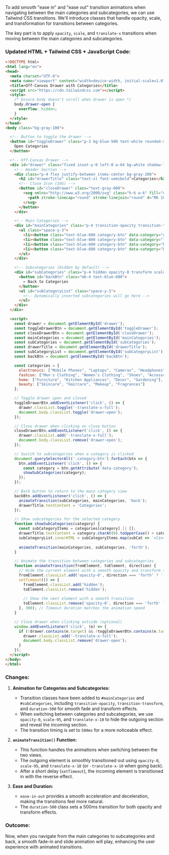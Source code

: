 To add smooth "ease in" and "ease out" transition animations when navigating between the main categories and subcategories, we can use Tailwind CSS transitions. We'll introduce classes that handle opacity, scale, and transformation for transitions between categories.

The key part is to apply `opacity`, `scale`, and `translate-x` transitions when moving between the main categories and subcategories.

### Updated HTML + Tailwind CSS + JavaScript Code:

```html
<!DOCTYPE html>
<html lang="en">
<head>
  <meta charset="UTF-8">
  <meta name="viewport" content="width=device-width, initial-scale=1.0">
  <title>Off-Canvas Drawer with Categories</title>
  <script src="https://cdn.tailwindcss.com"></script>
  <style>
    /* Ensure body doesn't scroll when drawer is open */
    body.drawer-open {
      overflow: hidden;
    }
  </style>
</head>
<body class="bg-gray-100">

  <!-- Button to toggle the drawer -->
  <button id="toggleDrawer" class="p-3 bg-blue-500 text-white rounded-md">
    Open Categories
  </button>

  <!-- Off-Canvas Drawer -->
  <div id="drawer" class="fixed inset-y-0 left-0 w-64 bg-white shadow-lg transform -translate-x-full transition-transform duration-300 ease-in-out z-50">
    <!-- Header Section -->
    <div class="p-4 flex justify-between items-center bg-gray-200">
      <h2 id="drawerTitle" class="text-xl font-semibold">Categories</h2>
      <!-- Close Icon (SVG) -->
      <button id="closeDrawer" class="text-gray-600">
        <svg xmlns="http://www.w3.org/2000/svg" class="h-6 w-6" fill="none" viewBox="0 0 24 24" stroke="currentColor" stroke-width="2">
          <path stroke-linecap="round" stroke-linejoin="round" d="M6 18L18 6M6 6l12 12"/>
        </svg>
      </button>
    </div>

    <!-- Main Categories -->
    <div id="mainCategories" class="p-4 transition-opacity transition-transform duration-500 ease-in-out">
      <ul class="space-y-3">
        <li><button class="text-blue-600 category-btn" data-category="electronics">Electronics</button></li>
        <li><button class="text-blue-600 category-btn" data-category="fashion">Fashion</button></li>
        <li><button class="text-blue-600 category-btn" data-category="home">Home & Kitchen</button></li>
        <li><button class="text-blue-600 category-btn" data-category="beauty">Beauty & Health</button></li>
      </ul>
    </div>

    <!-- Subcategories (Hidden by default) -->
    <div id="subCategories" class="p-4 hidden opacity-0 transform scale-95 transition-opacity transition-transform duration-500 ease-in-out">
      <button id="backBtn" class="mb-4 text-blue-600">
        ← Back to Categories
      </button>
      <ul id="subCategoryList" class="space-y-3">
        <!-- Dynamically inserted subcategories will go here -->
      </ul>
    </div>
  </div>

  <script>
    const drawer = document.getElementById('drawer');
    const toggleDrawerBtn = document.getElementById('toggleDrawer');
    const closeDrawerBtn = document.getElementById('closeDrawer');
    const mainCategories = document.getElementById('mainCategories');
    const subCategories = document.getElementById('subCategories');
    const drawerTitle = document.getElementById('drawerTitle');
    const subCategoryList = document.getElementById('subCategoryList');
    const backBtn = document.getElementById('backBtn');

    const categories = {
      electronics: ["Mobile Phones", "Laptops", "Cameras", "Headphones"],
      fashion: ["Men's Clothing", "Women's Clothing", "Shoes", "Accessories"],
      home: ["Furniture", "Kitchen Appliances", "Decor", "Gardening"],
      beauty: ["Skincare", "Haircare", "Makeup", "Fragrances"]
    };

    // Toggle drawer open and closed
    toggleDrawerBtn.addEventListener('click', () => {
      drawer.classList.toggle('-translate-x-full');
      document.body.classList.toggle('drawer-open');
    });

    // Close drawer when clicking on close button
    closeDrawerBtn.addEventListener('click', () => {
      drawer.classList.add('-translate-x-full');
      document.body.classList.remove('drawer-open');
    });

    // Switch to subcategories when a category is clicked
    document.querySelectorAll('.category-btn').forEach(btn => {
      btn.addEventListener('click', () => {
        const category = btn.getAttribute('data-category');
        showSubCategories(category);
      });
    });

    // Back button to return to the main category view
    backBtn.addEventListener('click', () => {
      animateTransition(subCategories, mainCategories, 'back');
      drawerTitle.textContent = 'Categories';
    });

    // Show subcategories for the selected category
    function showSubCategories(category) {
      const subCategoryItems = categories[category] || [];
      drawerTitle.textContent = category.charAt(0).toUpperCase() + category.slice(1);
      subCategoryList.innerHTML = subCategoryItems.map(subCat => `<li><a href="#" class="text-blue-600">${subCat}</a></li>`).join('');
      
      animateTransition(mainCategories, subCategories, 'forth');
    }

    // Animate the transition between categories and subcategories
    function animateTransition(fromElement, toElement, direction) {
      // Hide the current element with a smooth opacity and transform transition
      fromElement.classList.add('opacity-0', direction === 'forth' ? '-translate-x-10' : 'translate-x-10', 'scale-95');
      setTimeout(() => {
        fromElement.classList.add('hidden');
        toElement.classList.remove('hidden');
        
        // Show the next element with a smooth transition
        toElement.classList.remove('opacity-0', direction === 'forth' ? 'translate-x-10' : '-translate-x-10', 'scale-95');
      }, 300); // Timeout duration matches the animation speed
    }

    // Close drawer when clicking outside (optional)
    window.addEventListener('click', (e) => {
      if (!drawer.contains(e.target) && !toggleDrawerBtn.contains(e.target) && !drawer.classList.contains('-translate-x-full')) {
        drawer.classList.add('-translate-x-full');
        document.body.classList.remove('drawer-open');
      }
    });
  </script>
</body>
</html>
```

### Changes:

1. **Animation for Categories and Subcategories:**
   - Transition classes have been added to `#mainCategories` and `#subCategories`, including `transition-opacity`, `transition-transform`, and `duration-500` for smooth fade and transform effects.
   - When switching between categories and subcategories, we use `opacity-0`, `scale-95`, and `translate-x-10` to hide the outgoing section and reveal the incoming section.
   - The transition timing is set to `500ms` for a more noticeable effect.

2. **`animateTransition()` Function:**
   - This function handles the animations when switching between the two views.
   - The outgoing element is smoothly transitioned out using `opacity-0`, `scale-95`, and `translate-x-10` (or `-translate-x-10` when going back).
   - After a short delay (`setTimeout`), the incoming element is transitioned in with the reverse effect.

3. **Ease and Duration:**
   - `ease-in-out` provides a smooth acceleration and deceleration, making the transitions feel more natural.
   - The `duration-500` class sets a 500ms transition for both opacity and transform effects.

### Outcome:
Now, when you navigate from the main categories to subcategories and back, a smooth fade-in and slide animation will play, enhancing the user experience with animated transitions.